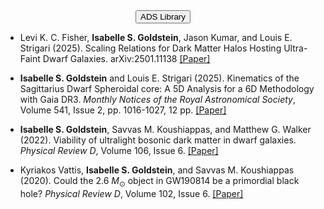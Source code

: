 <center>
<button onclick="location.href='https://ui.adsabs.harvard.edu/public-libraries/ykHlJTCHTz2uosekEf8OYA'">ADS Library</button>
</center>


- Levi K. C. Fisher, <strong>Isabelle S. Goldstein</strong>, Jason Kumar, and Louis E. Strigari (2025). Scaling Relations for Dark Matter Halos Hosting Ultra-Faint Dwarf Galaxies. arXiv:2501.11138 [[Paper]](https://arxiv.org/abs/2508.03823)

- <strong>Isabelle S. Goldstein</strong> and Louis E. Strigari (2025). Kinematics of the Sagittarius Dwarf Spheroidal core: A 5D Analysis for a 6D Methodology with Gaia DR3. <i>Monthly Notices of the Royal Astronomical Society</i>, Volume 541, Issue 2, pp. 1016-1027, 12 pp. [[Paper]](https://doi.org/10.1093/mnras/staf1026)

- <strong>Isabelle S. Goldstein</strong>, Savvas M. Koushiappas, and Matthew G. Walker (2022). Viability of ultralight bosonic dark matter in dwarf galaxies. <i>Physical Review D</i>, Volume 106, Issue 6. [[Paper]](https://doi.org/10.1103/PhysRevD.106.063010)

-  Kyriakos Vattis, <strong>Isabelle S. Goldstein</strong>, and Savvas M. Koushiappas (2020). Could the 2.6 $M_\odot$ object in GW190814 be a primordial black hole? <i>Physical Review D</i>, Volume 102, Issue 6. [[Paper]](https://doi.org/10.1103/PhysRevD.102.061301)
